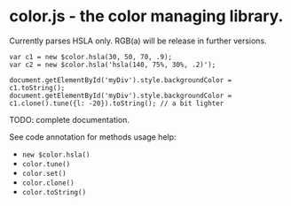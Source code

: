 # color.js - the color managing library.
Currently parses HSLA only. RGB(a) will be release in further versions.

```
var c1 = new $color.hsla(30, 50, 70, .9);
var c2 = new $color.hsla('hsla(140, 75%, 30%, .2)');

document.getElementById('myDiv').style.backgroundColor = c1.toString();
document.getElementById('myDiv').style.backgroundColor = c1.clone().tune({l: -20}).toString(); // a bit lighter
```

TODO: complete documentation.

See code annotation for methods usage help:
* `new $color.hsla()`
* `color.tune()`
* `color.set()`
* `color.clone()`
* `color.toString()`
